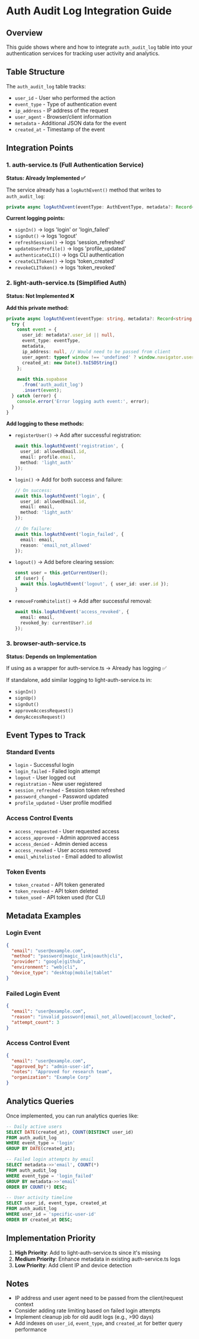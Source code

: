 # Auth Audit Log Integration Guide

## Overview
This guide shows where and how to integrate `auth_audit_log` table into your authentication services for tracking user activity and analytics.

## Table Structure
The `auth_audit_log` table tracks:
- `user_id` - User who performed the action
- `event_type` - Type of authentication event
- `ip_address` - IP address of the request
- `user_agent` - Browser/client information
- `metadata` - Additional JSON data for the event
- `created_at` - Timestamp of the event

## Integration Points

### 1. auth-service.ts (Full Authentication Service)
**Status: Already Implemented ✅**

The service already has a `logAuthEvent()` method that writes to `auth_audit_log`:

```typescript
private async logAuthEvent(eventType: AuthEventType, metadata?: Record<string, any>): Promise<void>
```

**Current logging points:**
- `signIn()` → logs 'login' or 'login_failed'
- `signOut()` → logs 'logout'
- `refreshSession()` → logs 'session_refreshed'
- `updateUserProfile()` → logs 'profile_updated'
- `authenticateCLI()` → logs CLI authentication
- `createCLIToken()` → logs 'token_created'
- `revokeCLIToken()` → logs 'token_revoked'

### 2. light-auth-service.ts (Simplified Auth)
**Status: Not Implemented ❌**

**Add this private method:**
```typescript
private async logAuthEvent(eventType: string, metadata?: Record<string, any>): Promise<void> {
  try {
    const event = {
      user_id: metadata?.user_id || null,
      event_type: eventType,
      metadata,
      ip_address: null, // Would need to be passed from client
      user_agent: typeof window !== 'undefined' ? window.navigator.userAgent : null,
      created_at: new Date().toISOString()
    };
    
    await this.supabase
      .from('auth_audit_log')
      .insert(event);
  } catch (error) {
    console.error('Error logging auth event:', error);
  }
}
```

**Add logging to these methods:**
- `registerUser()` → Add after successful registration:
  ```typescript
  await this.logAuthEvent('registration', { 
    user_id: allowedEmail.id,
    email: profile.email,
    method: 'light_auth'
  });
  ```

- `login()` → Add for both success and failure:
  ```typescript
  // On success:
  await this.logAuthEvent('login', { 
    user_id: allowedEmail.id,
    email: email,
    method: 'light_auth'
  });
  
  // On failure:
  await this.logAuthEvent('login_failed', { 
    email: email,
    reason: 'email_not_allowed'
  });
  ```

- `logout()` → Add before clearing session:
  ```typescript
  const user = this.getCurrentUser();
  if (user) {
    await this.logAuthEvent('logout', { user_id: user.id });
  }
  ```

- `removeFromWhitelist()` → Add after successful removal:
  ```typescript
  await this.logAuthEvent('access_revoked', { 
    email: email,
    revoked_by: currentUser?.id
  });
  ```

### 3. browser-auth-service.ts
**Status: Depends on Implementation**

If using as a wrapper for auth-service.ts → Already has logging ✅

If standalone, add similar logging to light-auth-service.ts in:
- `signIn()`
- `signUp()`
- `signOut()`
- `approveAccessRequest()`
- `denyAccessRequest()`

## Event Types to Track

### Standard Events
- `login` - Successful login
- `login_failed` - Failed login attempt
- `logout` - User logged out
- `registration` - New user registered
- `session_refreshed` - Session token refreshed
- `password_changed` - Password updated
- `profile_updated` - User profile modified

### Access Control Events
- `access_requested` - User requested access
- `access_approved` - Admin approved access
- `access_denied` - Admin denied access
- `access_revoked` - User access removed
- `email_whitelisted` - Email added to allowlist

### Token Events
- `token_created` - API token generated
- `token_revoked` - API token deleted
- `token_used` - API token used (for CLI)

## Metadata Examples

### Login Event
```json
{
  "email": "user@example.com",
  "method": "password|magic_link|oauth|cli",
  "provider": "google|github",
  "environment": "web|cli",
  "device_type": "desktop|mobile|tablet"
}
```

### Failed Login Event
```json
{
  "email": "user@example.com",
  "reason": "invalid_password|email_not_allowed|account_locked",
  "attempt_count": 3
}
```

### Access Control Event
```json
{
  "email": "user@example.com",
  "approved_by": "admin-user-id",
  "notes": "Approved for research team",
  "organization": "Example Corp"
}
```

## Analytics Queries

Once implemented, you can run analytics queries like:

```sql
-- Daily active users
SELECT DATE(created_at), COUNT(DISTINCT user_id)
FROM auth_audit_log
WHERE event_type = 'login'
GROUP BY DATE(created_at);

-- Failed login attempts by email
SELECT metadata->>'email', COUNT(*)
FROM auth_audit_log
WHERE event_type = 'login_failed'
GROUP BY metadata->>'email'
ORDER BY COUNT(*) DESC;

-- User activity timeline
SELECT user_id, event_type, created_at
FROM auth_audit_log
WHERE user_id = 'specific-user-id'
ORDER BY created_at DESC;
```

## Implementation Priority
1. **High Priority**: Add to light-auth-service.ts since it's missing
2. **Medium Priority**: Enhance metadata in existing auth-service.ts logs
3. **Low Priority**: Add client IP and device detection

## Notes
- IP address and user agent need to be passed from the client/request context
- Consider adding rate limiting based on failed login attempts
- Implement cleanup job for old audit logs (e.g., >90 days)
- Add indexes on `user_id`, `event_type`, and `created_at` for better query performance